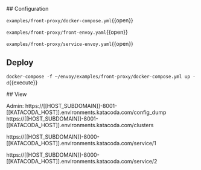 ## Configuration 

`examples/front-proxy/docker-compose.yml`{{open}}

`examples/front-proxy/front-envoy.yaml`{{open}}

`examples/front-proxy/service-envoy.yaml`{{open}}


## Deploy 

`docker-compose -f ~/envoy/examples/front-proxy/docker-compose.yml up -d`{{execute}}

## View

Admin: https://[[HOST_SUBDOMAIN]]-8001-[[KATACODA_HOST]].environments.katacoda.com/config_dump
https://[[HOST_SUBDOMAIN]]-8001-[[KATACODA_HOST]].environments.katacoda.com/clusters


https://[[HOST_SUBDOMAIN]]-8000-[[KATACODA_HOST]].environments.katacoda.com/service/1

https://[[HOST_SUBDOMAIN]]-8000-[[KATACODA_HOST]].environments.katacoda.com/service/2
